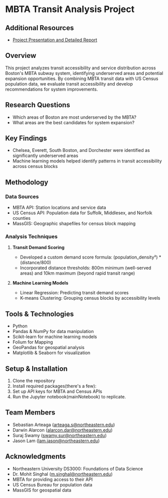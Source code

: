 # MBTA Transit Analysis Project

## Additional Resources
- [Project Presentation and Detailed Report](https://drive.google.com/drive/folders/1-2L4KaZrSI45flOVaamYcYVe1CUu12xS?usp=sharing)

## Overview
This project analyzes transit accessibility and service distribution across Boston's MBTA subway system, identifying underserved areas and potential expansion opportunities. By combining MBTA transit data with US Census population data, we evaluate transit accessibility and develop recommendations for system improvements.

## Research Questions
- Which areas of Boston are most underserved by the MBTA?
- What areas are the best candidates for system expansion?

## Key Findings
- Chelsea, Everett, South Boston, and Dorchester were identified as significantly underserved areas
- Machine learning models helped identify patterns in transit accessibility across census blocks

## Methodology
### Data Sources
- MBTA API: Station locations and service data
- US Census API: Population data for Suffolk, Middlesex, and Norfolk counties
- MassGIS: Geographic shapefiles for census block mapping

### Analysis Techniques
1. **Transit Demand Scoring**
   - Developed a custom demand score formula: (population_density²) * (distance/800)
   - Incorporated distance thresholds: 800m minimum (well-served areas) and 10km maximum (beyond rapid transit range)

2. **Machine Learning Models**
   - Linear Regression: Predicting transit demand scores
   - K-means Clustering: Grouping census blocks by accessibility levels

## Tools & Technologies
- Python
- Pandas & NumPy for data manipulation
- Scikit-learn for machine learning models
- Folium for Mapping
- GeoPandas for geospatial analysis
- Matplotlib & Seaborn for visualization

## Setup & Installation
1. Clone the repository
2. Install required packages(there's a few):
3. Set up API keys for MBTA and Census APIs
4. Run the Jupyter notebook(mainNotebook) to replicate.

## Team Members
- Sebastian Arteaga (arteaga.s@northeastern.edu)
- Darwin Alarcon (alarcon.dar@northeastern.edu)
- Suraj Swamy (swamy.sur@northeastern.edu)
- Jason Lam (lam.jason@northeastern.edu)

## Acknowledgments
- Northeastern University DS3000: Foundations of Data Science
- Dr. Mohit Singhal (m.singhal@northeastern.edu)
- MBTA for providing access to their API
- US Census Bureau for population data
- MassGIS for geospatial data
